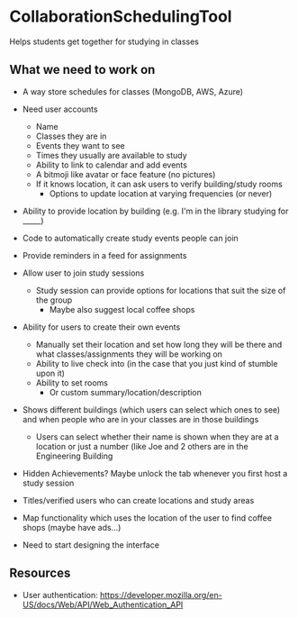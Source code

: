 # CollaborationSchedulingTool

Helps students get together for studying in classes

## What we need to work on

- A way store schedules for classes (MongoDB, AWS, Azure)
- Need user accounts
  - Name
  - Classes they are in
  - Events they want to see
  - Times they usually are available to study
  - Ability to link to calendar and add events
  - A bitmoji like avatar or face feature (no pictures)
  - If it knows location, it can ask users to verify building/study rooms
    - Options to update location at varying frequencies (or never)
- Ability to provide location by building (e.g. I'm in the library studying for _____)
- Code to automatically create study events people can join
- Provide reminders in a feed for assignments
- Allow user to join study sessions
  - Study session can provide options for locations that suit the size of the group
    - Maybe also suggest local coffee shops
- Ability for users to create their own events
  - Manually set their location and set how long they will be there and what classes/assignments they will be working on
  - Ability to live check into (in the case that you just kind of stumble upon it)
  - Ability to set rooms
    - Or custom summary/location/description
- Shows different buildings (which users can select which ones to see) and when people who are in your classes are in those buildings
  - Users can select whether their name is shown when they are at a location or just a number (like Joe and 2 others are in the Engineering Building
- Hidden Achievements? Maybe unlock the tab whenever you first host a study session
- Titles/verified users who can create locations and study areas
- Map functionality which uses the location of the user to find coffee shops (maybe have ads...)

- Need to start designing the interface

## Resources

- User authentication: <https://developer.mozilla.org/en-US/docs/Web/API/Web_Authentication_API>
